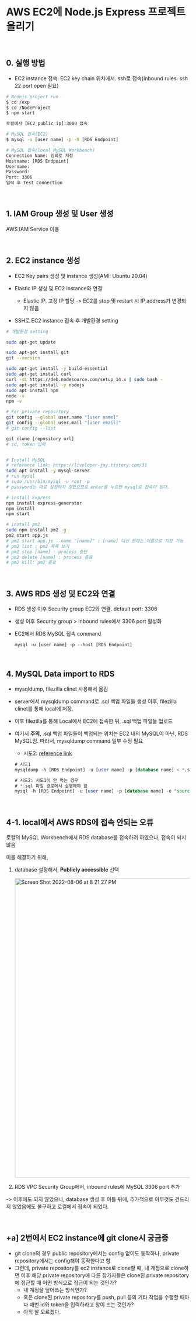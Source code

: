 # AWS EC2에 Node.js Express 프로젝트 올리기

<br>

## 0. 실행 방법

* EC2 instance 접속: EC2 key chain 위치에서. ssh로 접속(Inbound rules: ssh 22 port open 필요)

```bash
# Nodejs project run
$ cd /exp
$ cd /NodeProject
$ npm start

로컬에서 [EC2 public ip]:3000 접속

# MySQL 접속(EC2)
$ mysql -u [user name] -p -h [RDS Endpoint]

# MySQL 접속(local MySQL Workbench)
Connection Name: 임의로 지정
Hostname: [RDS Endpoint]
Username: 
Password: 
Port: 3306
입력 후 Test Connection
```



<br>



## 1. IAM Group 생성 및 User 생성 

AWS IAM Service 이용

<br>



## 2. EC2 instance 생성

* EC2 Key pairs 생성 및 instance 생성(AMI: Ubuntu 20.04)
* Elastic IP 생성 및 EC2 instance와 연결
  * Elastic IP: 고정 IP 할당 -> EC2를 stop 및 restart 시 IP address가 변경되지 않음

* SSH로 EC2 instance 접속 후 개발환경 setting

```bash
# 개발환경 setting

sudo apt-get update

sudo apt-get install git
git --version

sudo apt-get install -y build-essential
sudo apt-get install curl
curl -sL https://deb.nodesource.com/setup_14.x | sudo bash -
sudo apt-get install -y nodejs
sudo apt install npm
node -v
npm -v

# For private repository
git config --global user.name "[user name]"
git config --global user.mail "[user email]"
# git config --list

git clone [repository url]
# id, token 입력


# Install MySQL
# reference link: https://liveloper-jay.tistory.com/31
sudo apt install -y mysql-server
# run mysql
# sudo /usr/bin/mysql -u root -p
# password는 따로 설정하지 않았으므로 enter를 누르면 mysql로 접속이 된다.

# install Express
npm install express-generator 
npm install
npm start

# install pm2
sudo npm install pm2 -g
pm2 start app.js
# pm2 start app.js --name "[name]" : [name] 대신 원하는 이름으로 지정 가능
# pm2 list : pm2 목록 보기
# pm2 stop [name] : process 중단
# pm2 delete [name] : process 종료
# pm2 kill: pm2 종료

```



<br>



## 3. AWS RDS 생성 및 EC2와 연결

* RDS 생성 이후 Security group EC2와 연결. default port: 3306
* 생성 이후 Security group > Inbound rules에서 3306 port 활성화

* EC2에서 RDS MySQL 접속 command

  ```mysql
  mysql -u [user name] -p --host [RDS Endpoint]
  ```

  



<br>



## 4. MySQL Data import to RDS

* mysqldump, filezilla clinet 사용해서 옮김

* server에서 mysqldump command로 .sql 백업 파일들 생성 이후, filezilla clinet를 통해 local에 저장.

* 이후 filezilla를 통해 Local에서 EC2에 접속한 뒤, .sql 백업 파일들 업로드

* 여기서 **주의**, .sql 백업 파일들이 백업되는 위치는 EC2 내의 MySQL이 아닌, RDS MySQL임. 따라서, mysqldump command 일부 수정 필요

  * 시도2: [reference link](https://www.phpschool.com/gnuboard4/bbs/board.php?bo_table=qna_db&wr_id=199595)

  ```sql
  # 시도1
  mysqldump -h [RDS Endpoint] -u [user name] -p [database name] < *.sql
  
  # 시도2: 시도1이 안 먹는 경우
  # *.sql 파일 경로에서 실행해야 함
  mysql -h [RDS Endpoint] -u [user name] -p [database name] -e "source /디렉토리 위치/*.sql"
  ```

  

<br>



## 4-1. local에서 AWS RDS에 접속 안되는 오류

로컬의 MySQL Workbench에서 RDS database를 접속하려 하였으나, 접속이 되지 않음

이를 해결하기 위해,

1. database 설정해서, **Publicly accessible** 선택

   <img width="819" alt="Screen Shot 2022-08-06 at 8 21 27 PM" src="https://user-images.githubusercontent.com/80478750/183567995-d12a3c7a-7978-4abe-9f15-05ba1d5846e8.png">

2. RDS VPC Security Group에서, inbound rules에 MySQL 3306 port 추가

-> 이후에도 되지 않았으나, database 생성 후 이틀 뒤에, 추가적으로 아무것도 건드리지 않았음에도 불구하고 로컬에서 접속이 되었다.



<br>





## +a] 2번에서 EC2 instance에 git clone시 궁금증

* git clone의 경우 public repository에서는 config 없이도 동작하나, private repository에서는 config해야 동작한다고 함
* 그런데, private repository를 ec2 instance로 clone할 때, 내 계정으로 clone하면 이후 해당 private repository에 다른 참가자들은 clone된 private repository에 접근할 때 어떤 방식으로 접근이 되는 것인가? 
  * 내 계정을 덮어쓰는 방식인가? 
  * 혹은 clone된 private repository를 push, pull 등의 기타 작업을 수행할 때마다 매번 id와 token을 입력하라고 창이 뜨는 것인가? 
  * 아직 잘 모르겠다.




